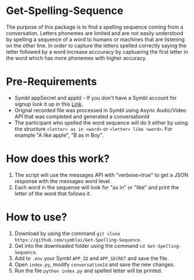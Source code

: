 # Get-Spelling-Sequence
The purpose of this package is to find a spelling sequence coming from a conversation.
Letters phonemes are limited and are not easily understood by spelling a sequence of a word to humans or machines that are listening on the other line. In order to capture the letters spelled correctly saying the letter followed by a word increase acccuracy by captuaring the first letter in the word which has more phonemes with higher accuracy. 
   
# Pre-Requirements
- Symbl appSecret and appId - If you don't have a Symbl account for signup look it up in this [Link](https://platform.symbl.ai/#/signup?utm_source=get-info&utm_medium=guy&utm_campaign=rep).
- Orignal recorded file was processed in Symbl using Async Audio/Video API that was completed and generated a conversationId
- The participant who spelled the word sequence will do it either by using the structure ```<letter> as in <word>``` or ```<letter> like <word>```. For example "A like apple", "B as in Boy". 

# How does this work?
1. The script will use the messages API with "verbose=true" to get a JSON response with the messages word level.
2. Each word in the sequense will look for "as in" or "like" and print the letter of the word that follows it. 

# How to use?
1. Download by using the command ```git clone https://github.com/symblai/Get-Spelling-Sequence```.
2. Get into the downloaded folder using the command ```cd Get-Spelling-Sequence```.
3. Add to ```.env``` your Symbl ```APP_ID``` and ```APP_SECRET``` and save the file.
4. Open ```index.py```, modify ```conversationId``` and save the new changes. 
5. Run the file ```python index.py``` and spelled letter will be printed. 
